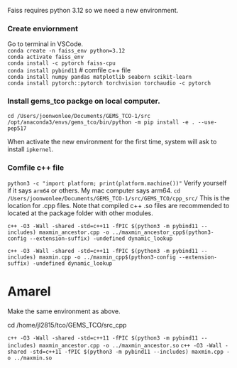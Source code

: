 Faiss requires python 3.12 so we need a new environment.

### Create enviornment
Go to terminal in VSCode.        
```conda create -n faiss_env python=3.12```       
```conda activate faiss_env```       
```conda install -c pytorch faiss-cpu```      
```conda install pybind11```      # comfile c++ file       
```conda install numpy pandas matplotlib seaborn scikit-learn```         
```conda install pytorch::pytorch torchvision torchaudio -c pytorch```  

### Install gems_tco packge on local computer. 
```cd /Users/joonwonlee/Documents/GEMS_TCO-1/src```    
```/opt/anaconda3/envs/gems_tco/bin/python -m pip install -e . --use-pep517```   

When activate the new environment for the first time, system will ask to install ```ipkernel```.

### Comfile c++ file
```python3 -c "import platform; print(platform.machine())"```   Verify yourself if it says ```arm64``` or others. My mac computer says arm64.
```cd /Users/joonwonlee/Documents/GEMS_TCO-1/src/GEMS_TCO/cpp_src/```  This is the location for .cpp files. Note that compiled c++ .so files are recommended to located at the package folder with other modules.

```c++ -O3 -Wall -shared -std=c++11 -fPIC $(python3 -m pybind11 --includes) maxmin_ancestor.cpp -o ../maxmin_ancestor_cpp$(python3-config --extension-suffix) -undefined dynamic_lookup```  

```c++ -O3 -Wall -shared -std=c++11 -fPIC $(python3 -m pybind11 --includes) maxmin.cpp -o ../maxmin_cpp$(python3-config --extension-suffix) -undefined dynamic_lookup```   


# Amarel
Make the same environment as above.

cd /home/jl2815/tco/GEMS_TCO/src_cpp

``` c++ -O3 -Wall -shared -std=c++11 -fPIC $(python3 -m pybind11 --includes) maxmin_ancestor.cpp -o ../maxmin_ancestor.so ```
``` c++ -O3 -Wall -shared -std=c++11 -fPIC $(python3 -m pybind11 --includes) maxmin.cpp -o ../maxmin.so  ```

